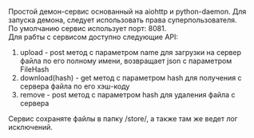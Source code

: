 Простой демон-сервис основанный на aiohttp и python-daemon. 
Для запуска демона, следует использовать права суперпользователя.
<br>
По умолчанию сервис использует порт: 8081.
<br>
Для рабты с сервисом доступно следующие API:
<ol>
<li>upload - post метод с параметром name для загрузки на сервер файла по его полному имени, возвращает json с параметром FileHash</li>
<li>download(hash) - get метод с параметром hash для получения с сервера файла по его хэш-коду</li>
<li>remove - post метод с параметром hash для удаления файла с сервера</li>
</ol>
Сервис сохраняте файлы в папку /store/, а также там же ведет лог исключений.
